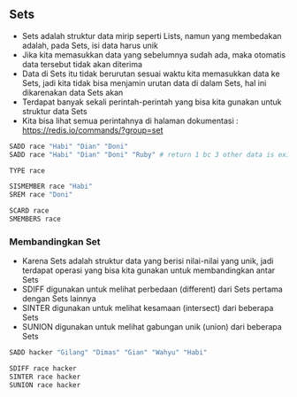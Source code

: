 ## Sets

- Sets adalah struktur data mirip seperti Lists, namun yang membedakan adalah, pada Sets, isi data harus unik
- Jika kita memasukkan data yang sebelumnya sudah ada, maka otomatis data tersebut tidak akan diterima
- Data di Sets itu tidak berurutan sesuai waktu kita memasukkan data ke Sets, jadi kita tidak bisa menjamin urutan data di dalam Sets, hal ini dikarenakan data Sets akan
- Terdapat banyak sekali perintah-perintah yang bisa kita gunakan untuk struktur data Sets
- Kita bisa lihat semua perintahnya di halaman dokumentasi : https://redis.io/commands/?group=set

```bash
SADD race "Habi" "Dian" "Doni"
SADD race "Habi" "Dian" "Doni" "Ruby" # return 1 bc 3 other data is exist in db

TYPE race

SISMEMBER race "Habi"
SREM race "Doni"

SCARD race
SMEMBERS race
```

### Membandingkan Set

- Karena Sets adalah struktur data yang berisi nilai-nilai yang unik, jadi terdapat operasi yang bisa kita gunakan untuk membandingkan antar Sets
- SDIFF digunakan untuk melihat perbedaan (different) dari Sets pertama dengan Sets lainnya
- SINTER digunakan untuk melihat kesamaan (intersect) dari beberapa Sets
- SUNION digunakan untuk melihat gabungan unik (union) dari beberapa Sets

```bash
SADD hacker "Gilang" "Dimas" "Gian" "Wahyu" "Habi"

SDIFF race hacker
SINTER race hacker
SUNION race hacker
```